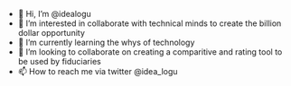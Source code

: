- 👋 Hi, I’m @idealogu
- 👀 I’m interested in collaborate with technical minds to create the billion dollar opportunity
- 🌱 I’m currently learning the whys of technology
- 💞️ I’m looking to collaborate on creating a comparitive and rating tool to be used by fiduciaries
- 📫 How to reach me via twitter @idea_logu
